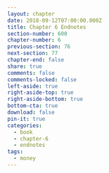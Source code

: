 ```yaml
---
layout: chapter
date: 2018-09-12T07:00:00.000Z
title: Chapter 6 Endnotes
section-number: 600
chapter-number: 6
previous-section: 76
next-section: 77
chapter-end: false
share: true
comments: false
comments-locked: false
left-aside: true
right-aside-top: true
right-aside-bottom: true
bottom-cta: true
download: false
pin-it: true
categories:
  - book
  - chapter-6
  - endnotes
tags:
  - money
---
```

